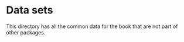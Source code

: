 # Data sets

This directory has all the common data for the book that 
are not part of other packages.

